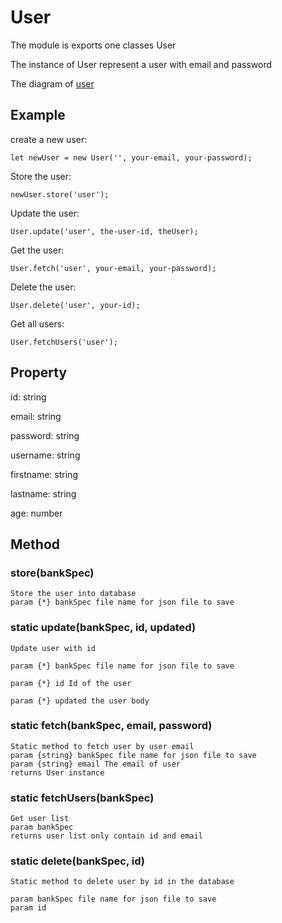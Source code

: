# User
The module is exports one classes User

The instance of User represent a user with email and password

The diagram of [user](../images/user.svg)

## Example 

   create a new user:

    let newUser = new User('', your-email, your-password);
   
   Store the user:

    newUser.store('user');

   Update the user:

    User.update('user', the-user-id, theUser);
   
   Get the user:

    User.fetch('user', your-email, your-password);

   Delete the user:

    User.delete('user', your-id);
   
   Get all users:
    
    User.fetchUsers('user');

## Property

id: string

email: string

password: string

username: string

firstname: string

lastname: string

age: number

## Method

### store(bankSpec)
    
    Store the user into database
    param {*} bankSpec file name for json file to save

### static update(bankSpec, id, updated) 
    
    Update user with id
    
    param {*} bankSpec file name for json file to save
    
    param {*} id Id of the user
    
    param {*} updated the user body

### static fetch(bankSpec, email, password)

    Static method to fetch user by user email
    param {string} bankSpec file name for json file to save
    param {string} email The email of user
    returns User instance

### static fetchUsers(bankSpec)

    Get user list
    param bankSpec 
    returns user list only contain id and email

### static delete(bankSpec, id) 

    Static method to delete user by id in the database

    param bankSpec file name for json file to save
    param id 

